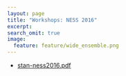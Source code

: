```yaml
---
layout: page
title: "Workshops: NESS 2016"
excerpt:
search_omit: true
image:
  feature: feature/wide_ensemble.png
---
```


- [stan-ness2016.pdf](/workshops/ness2016/stan-ness2016.pdf)
